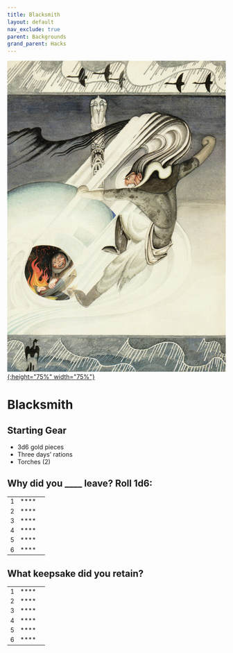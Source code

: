 ```yaml
---
title: Blacksmith
layout: default
nav_exclude: true
parent: Backgrounds
grand_parent: Hacks
---
```


[![Alt text](/img/backgrounds/blacksmith.jpg "East of the Sun and West of the Moon, illustrated by Kay Nielsen"){:height="75%" width="75%"}](/img/backgrounds/blacksmith.jpg)

# Blacksmith

## Starting Gear

- 3d6 gold pieces
- Three days’ rations
- Torches (2)


## Why did you ____ leave? Roll 1d6:


|      |      |      |
| ---- | ---- | ---- |
| 1    | **** |      |
| 2    | **** |      |
| 3    | **** |      |
| 4    | **** |      |
| 5    | **** |      |
| 6    | **** |      |

## What keepsake did you retain?


|      |      |      |
| ---- | ---- | ---- |
| 1    | **** |      |
| 2    | **** |      |
| 3    | **** |      |
| 4    | **** |      |
| 5    | **** |      |
| 6    | **** |      |
